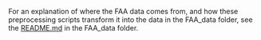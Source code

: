 For an explanation of where the FAA data comes from, and how these preprocessing scripts transform it into the data in the FAA_data folder, see the [README.md](../../data/FAA_data/README.md) in the FAA_data folder.
